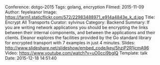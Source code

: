 Conference: dotgo-2015
Tags: golang, encryption
Filmed: 2015-11-09
Author: feyeleanor
Image: https://farm1.staticflickr.com/572/22983488971_e914a4843e_k_d.jpg
Title: Encrypt All Transports
Curator: sylvinus
Category: Backend
Summary: If you are writing network applications you should be encrypting the links between their internal components, and between the applications and their clients. Eleanor explores the facilities provided by the Go standard library for encrypted transport with 7 examples in just 4 minutes.
Slides: http://www.slideshare.net/slideshow/embed_code/key/5hziP2R1jcmA96
Video: https://www.youtube.com/watch?v=uO0cci9bglQ
Template: talk
Date: 2015-12-18 14:51:40